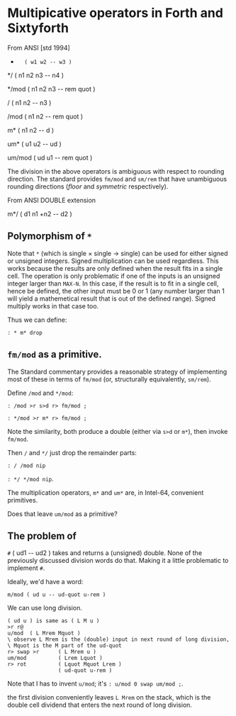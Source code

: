# Multipicative operators in Forth and Sixtyforth

From ANSI [std 1994]

*       ( w1 w2 -- w3 )

*/      ( n1 n2 n3 -- n4 )

*/mod   ( n1 n2 n3 -- rem quot )

/       ( n1 n2 -- n3 )

/mod    ( n1 n2 -- rem quot )

m*      ( n1 n2 -- d )

um*     ( u1 u2 -- ud )

um/mod  ( ud u1 -- rem quot )

The division in the above operators is ambiguous
with respect to rounding direction.
The standard provides `fm/mod` and `sm/rem` that have
unambiguous rounding directions
(_floor_ and _symmetric_ respectively).

From ANSI DOUBLE extension

m*/     ( d1 n1 +n2 -- d2 )

## Polymorphism of `*`

Note that `*` (which is single × single → single)
can be used for either signed or unsigned integers.
Signed multiplication can be used regardless.
This works because
the results are only defined when the result fits in a single cell.
The operation is only problematic if one of the inputs
is an unsigned integer larger than `MAX-N`.
In this case, if the result is to fit in a single cell,
hence be defined,
the other input must be 0 or 1
(any number larger than 1 will yield a mathemetical result
that is out of the defined range).
Signed multiply works in that case too.

Thus we can define:

`: * m* drop`

## `fm/mod` as a primitive.

The Standard commentary provides a reasonable strategy of
implementing most of these in terms of `fm/mod`
(or, structurally equivalently, `sm/rem`).

Define `/mod` and `*/mod`:

`: /mod >r s>d r> fm/mod ;`

`: */mod >r m* r> fm/mod ;`

Note the similarity, both produce a double
(either via `s>d` or `m*`), then invoke `fm/mod`.

Then `/` and `*/` just drop the remainder parts:

`: / /mod nip`

`: */ */mod nip`.

The multiplication operators,
`m*` and `um*` are, in Intel-64, convenient primitives.

Does that leave
`um/mod` as a primitive?

## The problem of #

`#` ( ud1 -- ud2 ) takes and returns a (unsigned) double.
None of the previously discussed division words do that.
Making it a little problematic to implement `#`.

Ideally, we'd have a word:

`m/mod ( ud u -- ud-quot u-rem )`

We can use long division.

```
( ud u ) is same as ( L M u )
>r r@
u/mod  ( L Mrem Mquot )
\ observe L Mrem is the (double) input in next round of long division,
\ Mquot is the M part of the ud-quot
r> swap >r      ( L Mrem u )
um/mod          ( Lrem Lquot )
r> rot          ( Lquot Mquot Lrem )
                ( ud-quot u-rem )
```

Note that I has to invent `u/mod`;
it's `: u/mod 0 swap um/mod ;`.

the first division conveniently leaves `L Mrem` on the stack,
which is the double cell dividend that
enters the next round of long division.
